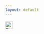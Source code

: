 ```yaml
---
layout: default
---
```

<a href="https://roblox.com/users/YourUsername/profile">
  <img src="roblox-icon.png" alt="Roblox" style="width: 24px; height: 24px;">
</a>
